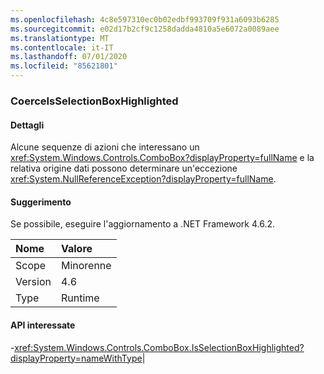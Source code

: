 ```yaml
---
ms.openlocfilehash: 4c8e597310ec0b02edbf993709f931a6093b6285
ms.sourcegitcommit: e02d17b2cf9c1258dadda4810a5e6072a0089aee
ms.translationtype: MT
ms.contentlocale: it-IT
ms.lasthandoff: 07/01/2020
ms.locfileid: "85621801"
---
```

### <a name="coerceisselectionboxhighlighted"></a>CoerceIsSelectionBoxHighlighted

#### <a name="details"></a>Dettagli

Alcune sequenze di azioni che interessano un <xref:System.Windows.Controls.ComboBox?displayProperty=fullName> e la relativa origine dati possono determinare un'eccezione <xref:System.NullReferenceException?displayProperty=fullName>.

#### <a name="suggestion"></a>Suggerimento

Se possibile, eseguire l'aggiornamento a .NET Framework 4.6.2.

| Nome    | Valore       |
|:--------|:------------|
| Scope   |Minorenne|
|Version|4.6|
|Type|Runtime

#### <a name="affected-apis"></a>API interessate

-<xref:System.Windows.Controls.ComboBox.IsSelectionBoxHighlighted?displayProperty=nameWithType></li></ul>|
